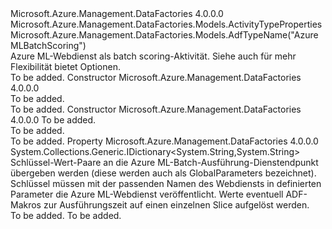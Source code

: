 <Type Name="AzureMLBatchScoringActivity" FullName="Microsoft.Azure.Management.DataFactories.Models.AzureMLBatchScoringActivity">
  <TypeSignature Language="C#" Value="public class AzureMLBatchScoringActivity : Microsoft.Azure.Management.DataFactories.Models.ActivityTypeProperties" />
  <TypeSignature Language="ILAsm" Value=".class public auto ansi beforefieldinit AzureMLBatchScoringActivity extends Microsoft.Azure.Management.DataFactories.Models.ActivityTypeProperties" />
  <TypeSignature Language="DocId" Value="T:Microsoft.Azure.Management.DataFactories.Models.AzureMLBatchScoringActivity" />
  <TypeSignature Language="VB.NET" Value="Public Class AzureMLBatchScoringActivity&#xA;Inherits ActivityTypeProperties" />
  <TypeSignature Language="F#" Value="type AzureMLBatchScoringActivity = class&#xA;    inherit ActivityTypeProperties" />
  <AssemblyInfo>
    <AssemblyName>Microsoft.Azure.Management.DataFactories</AssemblyName>
    <AssemblyVersion>4.0.0.0</AssemblyVersion>
  </AssemblyInfo>
  <Base>
    <BaseTypeName>Microsoft.Azure.Management.DataFactories.Models.ActivityTypeProperties</BaseTypeName>
  </Base>
  <Interfaces />
  <Attributes>
    <Attribute>
      <AttributeName>Microsoft.Azure.Management.DataFactories.Models.AdfTypeName("AzureMLBatchScoring")</AttributeName>
    </Attribute>
  </Attributes>
  <Docs>
    <summary>
            Azure ML-Webdienst als batch scoring-Aktivität. Siehe auch <see cref="T:Microsoft.Azure.Management.DataFactories.Models.AzureMLBatchExecutionActivity" /> für mehr Flexibilität bietet Optionen.
            </summary>
    <remarks>To be added.</remarks>
  </Docs>
  <Members>
    <Member MemberName=".ctor">
      <MemberSignature Language="C#" Value="public AzureMLBatchScoringActivity ();" />
      <MemberSignature Language="ILAsm" Value=".method public hidebysig specialname rtspecialname instance void .ctor() cil managed" />
      <MemberSignature Language="DocId" Value="M:Microsoft.Azure.Management.DataFactories.Models.AzureMLBatchScoringActivity.#ctor" />
      <MemberSignature Language="VB.NET" Value="Public Sub New ()" />
      <MemberType>Constructor</MemberType>
      <AssemblyInfo>
        <AssemblyName>Microsoft.Azure.Management.DataFactories</AssemblyName>
        <AssemblyVersion>4.0.0.0</AssemblyVersion>
      </AssemblyInfo>
      <Parameters />
      <Docs>
        <summary>To be added.</summary>
        <remarks>To be added.</remarks>
      </Docs>
    </Member>
    <Member MemberName=".ctor">
      <MemberSignature Language="C#" Value="public AzureMLBatchScoringActivity (System.Collections.Generic.IDictionary&lt;string,string&gt; webServiceParameters);" />
      <MemberSignature Language="ILAsm" Value=".method public hidebysig specialname rtspecialname instance void .ctor(class System.Collections.Generic.IDictionary`2&lt;string, string&gt; webServiceParameters) cil managed" />
      <MemberSignature Language="DocId" Value="M:Microsoft.Azure.Management.DataFactories.Models.AzureMLBatchScoringActivity.#ctor(System.Collections.Generic.IDictionary{System.String,System.String})" />
      <MemberSignature Language="VB.NET" Value="Public Sub New (webServiceParameters As IDictionary(Of String, String))" />
      <MemberSignature Language="F#" Value="new Microsoft.Azure.Management.DataFactories.Models.AzureMLBatchScoringActivity : System.Collections.Generic.IDictionary&lt;string, string&gt; -&gt; Microsoft.Azure.Management.DataFactories.Models.AzureMLBatchScoringActivity" Usage="new Microsoft.Azure.Management.DataFactories.Models.AzureMLBatchScoringActivity webServiceParameters" />
      <MemberType>Constructor</MemberType>
      <AssemblyInfo>
        <AssemblyName>Microsoft.Azure.Management.DataFactories</AssemblyName>
        <AssemblyVersion>4.0.0.0</AssemblyVersion>
      </AssemblyInfo>
      <Parameters>
        <Parameter Name="webServiceParameters" Type="System.Collections.Generic.IDictionary&lt;System.String,System.String&gt;" />
      </Parameters>
      <Docs>
        <param name="webServiceParameters">To be added.</param>
        <summary>To be added.</summary>
        <remarks>To be added.</remarks>
      </Docs>
    </Member>
    <Member MemberName="WebServiceParameters">
      <MemberSignature Language="C#" Value="public System.Collections.Generic.IDictionary&lt;string,string&gt; WebServiceParameters { get; set; }" />
      <MemberSignature Language="ILAsm" Value=".property instance class System.Collections.Generic.IDictionary`2&lt;string, string&gt; WebServiceParameters" />
      <MemberSignature Language="DocId" Value="P:Microsoft.Azure.Management.DataFactories.Models.AzureMLBatchScoringActivity.WebServiceParameters" />
      <MemberSignature Language="VB.NET" Value="Public Property WebServiceParameters As IDictionary(Of String, String)" />
      <MemberSignature Language="F#" Value="member this.WebServiceParameters : System.Collections.Generic.IDictionary&lt;string, string&gt; with get, set" Usage="Microsoft.Azure.Management.DataFactories.Models.AzureMLBatchScoringActivity.WebServiceParameters" />
      <MemberType>Property</MemberType>
      <AssemblyInfo>
        <AssemblyName>Microsoft.Azure.Management.DataFactories</AssemblyName>
        <AssemblyVersion>4.0.0.0</AssemblyVersion>
      </AssemblyInfo>
      <ReturnValue>
        <ReturnType>System.Collections.Generic.IDictionary&lt;System.String,System.String&gt;</ReturnType>
      </ReturnValue>
      <Docs>
        <summary>
            Schlüssel-Wert-Paare an die Azure ML-Batch-Ausführung-Dienstendpunkt übergeben werden (diese werden auch als GlobalParameters bezeichnet). Schlüssel müssen mit der passenden Namen des Webdiensts in definierten Parameter die Azure ML-Webdienst veröffentlicht. Werte eventuell ADF-Makros zur Ausführungszeit auf einen einzelnen Slice aufgelöst werden. 
            </summary>
        <value>To be added.</value>
        <remarks>To be added.</remarks>
      </Docs>
    </Member>
  </Members>
</Type>